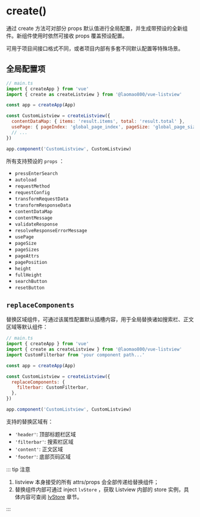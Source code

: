 # create()

通过 create 方法可对部分 props 默认值进行全局配置，并生成带预设的全新组件。新组件使用时依然可接收 props 覆盖预设配置。

可用于项目间接口格式不同，或者项目内部有多套不同默认配置等特殊场景。

## 全局配置项

```js
// main.ts
import { createApp } from 'vue'
import { create as createListview } from '@laomao800/vue-listview'

const app = createApp(App)

const CustomListview = createListview({
  contentDataMap: { items: 'result.items', total: 'result.total' },
  usePage: { pageIndex: 'global_page_index', pageSize: 'global_page_size' },
  // ...
})

app.component('CustomListview', CustomListview)
```

所有支持预设的 `props` ：

- `pressEnterSearch`
- `autoload`
- `requestMethod`
- `requestConfig`
- `transformRequestData`
- `transformResponseData`
- `contentDataMap`
- `contentMessage`
- `validateResponse`
- `resolveResponseErrorMessage`
- `usePage`
- `pageSize`
- `pageSizes`
- `pageAttrs`
- `pagePosition`
- `height`
- `fullHeight`
- `searchButton`
- `resetButton`


## `replaceComponents`

替换区域组件，可通过该属性配置默认插槽内容，用于全局替换诸如搜索栏、正文区域等默认组件：

```js
// main.ts
import { createApp } from 'vue'
import { create as createListview } from '@laomao800/vue-listview'
import CustomFilterbar from 'your component path...'

const app = createApp(App)

const CustomListview = createListview({
  replaceComponents: {
    filterbar: CustomFilterbar,
  },
})

app.component('CustomListview', CustomListview)
```

支持的替换区域有：

- `'header'`: 顶部标题栏区域
- `'filterbar'`: 搜索栏区域
- `'content'`: 正文区域
- `'footer'`: 底部页码区域

::: tip 注意

1. listview 本身接受的所有 attrs/props 会全部传递给替换组件；
2. 替换组件内部可通过 inject `lvStore` ，获取 Listview 内部的 store 实例，具体内容可查阅 [lvStore](lv-store.md) 章节。

:::
